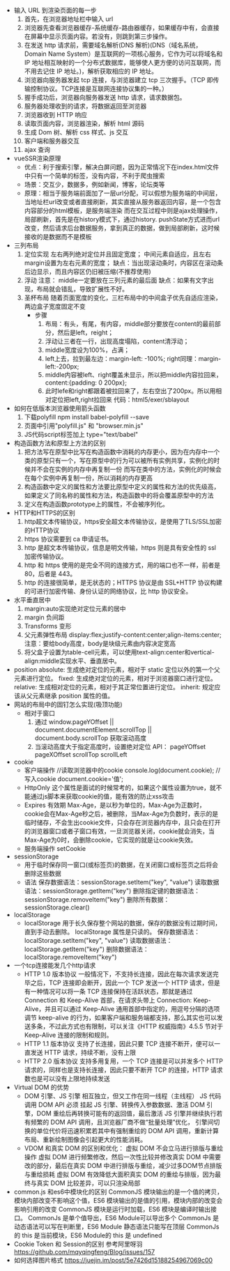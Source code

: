 - 输入 URL 到渲染页面的每一步
  1. 首先，在浏览器地址栏中输入 url
  2. 浏览器先查看浏览器缓存-系统缓存-路由器缓存，如果缓存中有，会直接在屏幕中显示页面内容。若没有，则跳到第三步操作。
  3. 在发送 http 请求前，需要域名解析(DNS 解析)(DNS（域名系统，Domain Name System）是互联网的一项核心服务，它作为可以将域名和 IP 地址相互映射的一个分布式数据库，能够使人更方便的访问互联网，而不用去记住 IP 地址。)，解析获取相应的 IP 地址。
  4. 浏览器向服务器发起 tcp 连接，与浏览器建立 tcp 三次握手。（TCP 即传输控制协议。TCP连接是互联网连接协议集的一种。）
  5. 握手成功后，浏览器向服务器发送 http 请求，请求数据包。
  6. 服务器处理收到的请求，将数据返回至浏览器
  7. 浏览器收到 HTTP 响应
  8. 读取页面内容，浏览器渲染，解析 html 源码
  9. 生成 Dom 树、解析 css 样式、js 交互
  10. 客户端和服务器交互
  11. ajax 查询
- vueSSR渲染原理
    - 优点：利于搜索引擎，解决白屏问题，因为正常情况下在index.html文件中只有一个简单的标签，没有内容，不利于爬虫搜索
    - 场景：交互少，数据多，例如新闻，博客，论坛类等
    - 原理：相当于服务端前面加了一层url分配，可以假想为服务端的中间层，
    当地址栏url改变或者直接刷新，其实直接从服务器返回内容，是一个包含内容部分的html模板，是服务端渲染
    而在交互过程中则是ajax处理操作，局部刷新，首先是在history模式下，通过history. pushState方式进而url改变，然后请求后台数据服务，拿到真正的数据，做到局部刷新，这时候接收的是数据而不是模板
- 三列布局  
    1. 定位实现
        左右两列绝对定位并且固定宽度；
        中间元素自适应，且左右margin设置为左右元素的宽度；
        缺点：当出现滚动条时，内容区在滚动条后边显示，而且内容区仍旧被压缩(不推荐使用)
    2. 浮动
        注意： middle一定要放在三列元素的最后面
        缺点：如果有文字出现，布局就会错乱，导致扩展性不好。
    3. 圣杯布局
        随着页面宽度的变化，三栏布局中的中间盒子优先自适应渲染，两边盒子宽度固定不变
        - 步骤
            1. 布局：有头，有尾，有内容，middle部分要放在content的最前部分，然后是left，reight；
            2. 浮动让三者在一行，出现高度塌陷，content清浮动；
            3. middle宽度设为100%，占满；
            4. left上去，拉到最左边：margin-left: -100%; right同理：margin-left:-200px;
            5. middle内容被left、right覆盖未显示，所以把middle内容拉回来，content:{padding: 0 200px};
            6. 此时lefe和right都跟着被拉回来了，左右空出了200px。所以用相对定位把left,right拉回来
        代码：html5/exer/sblayout
- 如何在低版本浏览器使用箭头函数
    1. 下载polyfill
        npm install babel-polyfill --save
    2. 页面中引用"polyfill.js" 和 "browser.min.js"
    3. JS代码script标签加上 type="text/babel"
        <script type="text/babel"></script>
- 构造函数方法和原型上方法的区别
    1. 把方法写在原型中比写在构造函数中消耗的内存更小，因为在内存中一个类的原型只有一个，写在原型中的行为可以被所有实例共享，实例化的时候并不会在实例的内存中再复制一份
    而写在类中的方法，实例化的时候会在每个实例中再复制一份，所以消耗的内存更高
    2. 构造函数中定义的属性和方法要比原型中定义的属性和方法的优先级高，如果定义了同名称的属性和方法，构造函数中的将会覆盖原型中的方法
    3. 定义在构造函数prototype上的属性，不会被序列化。
- HTTP和HTTPS的区别
    1. http超文本传输协议，https安全超文本传输协议，是使用了TLS/SSL加密的HTTP协议
    2. https 协议需要到 ca 申请证书。
    3. http 是超文本传输协议，信息是明文传输，https 则是具有安全性的 ssl 加密传输协议。
    4. http 和 https 使用的是完全不同的连接方式，用的端口也不一样，前者是 80，后者是 443。
    5. http 的连接很简单，是无状态的；HTTPS 协议是由 SSL+HTTP 协议构建的可进行加密传输、身份认证的网络协议，比 http 协议安全。
- 水平垂直居中
    1. margin:auto实现绝对定位元素的居中
    2. margin 负间距
    3. Transforms 变形
    4. 父元素弹性布局 display:flex;justify-content:center;align-items:center;
        注意：要给body高度，body是块级元素由内容决定宽高
    5. 将父盒子设置为table-cell元素，可以使用text-align:center和vertical-align:middle实现水平、垂直居中。
- position
    absolute: 生成绝对定位的元素，相对于 static 定位以外的第一个父元素进行定位。
    fixed: 生成绝对定位的元素，相对于浏览器窗口进行定位。
    relative: 生成相对定位的元素，相对于其正常位置进行定位。
    inherit: 规定应该从父元素继承 position 属性的值。
- 网站的布局中的固钉怎么实现(吸顶功能)
    - 相对于窗口
        1. 通过 window.pageYOffset || document.documentElement.scrollTop || document.body.scrollTop 获取滚动高度
        2. 当滚动高度大于指定高度时，设置绝对定位
        API： pageYOffset pageXOffset scrollTop scrollLeft 
- cookie
    - 客户端操作
        //读取浏览器中的cookie
        console.log(document.cookie);
        //写入cookie
        document.cookie='值';
    - HttpOnly
        这个属性是面试的时候常考的，如果这个属性设置为true，就不能通过js脚本来获取cookie的值，能有效的防止xss攻击
    - Expires 有效期
        Max-Age，是以秒为单位的，Max-Age为正数时，cookie会在Max-Age秒之后，被删除，当Max-Age为负数时，表示的是临时储存，不会生出cookie文件，只会存在浏览器内存中，且只会在打开的浏览器窗口或者子窗口有效，一旦浏览器关闭，cookie就会消失，当Max-Age为0时，会删除cookie，它实现的就是让cookie失效。
    - 服务端操作
        setCookie
- sessionStorage
    - 用于临时保存同一窗口(或标签页)的数据，在关闭窗口或标签页之后将会删除这些数据
    - 语法
        保存数据语法：sessionStorage.setItem("key", "value")
        读取数据语法：sessionStorage.getItem("key")
        删除指定键的数据语法：sessionStorage.removeItem("key")
        删除所有数据：sessionStorage.clear()
- localStorage
    - localStorage 用于长久保存整个网站的数据，保存的数据没有过期时间，直到手动去删除。
    localStorage 属性是只读的。
    保存数据语法：localStorage.setItem("key", "value")
    读取数据语法：localStorage.getItem("key")
    删除数据语法：localStorage.removeItem("key")
- 一个tcp连接能发几个http请求
    - HTTP 1.0 版本协议
        一般情况下，不支持长连接，因此在每次请求发送完毕之后，TCP 连接即会断开，因此一个 TCP 发送一个 HTTP 请求，但是有一种情况可以将一条 TCP 连接保持在活跃状态，那就是通过 Connection 和 Keep-Alive 首部，在请求头带上 Connection: Keep-Alive，并且可以通过 Keep-Alive 通用首部中指定的，用逗号分隔的选项调节 keep-alive 的行为，如果客户端和服务端都支持，那么其实也可以发送多条，不过此方式也有限制，可以关注《HTTP 权威指南》4.5.5 节对于 Keep-Alive 连接的限制和规则。
    - HTTP 1.1 版本协议
        支持了长连接，因此只要 TCP 连接不断开，便可以一直发送 HTTP 请求，持续不断，没有上限
    - HTTP 2.0 版本协议
        支持多用复用，一个 TCP 连接是可以并发多个 HTTP 请求的，同样也是支持长连接，因此只要不断开 TCP 的连接，HTTP 请求数也是可以没有上限地持续发送
- Virtual DOM 的优势
    - DOM 引擎、JS 引擎 相互独立，但又工作在同一线程（主线程）
        JS 代码调用 DOM API 必须 挂起 JS 引擎、转换传入参数数据、激活 DOM 引擎，DOM 重绘后再转换可能有的返回值，最后激活 JS 引擎并继续执行若有频繁的 DOM API 调用，且浏览器厂商不做“批量处理”优化，
        引擎间切换的单位代价将迅速积累若其中有强制重绘的 DOM API 调用，重新计算布局、重新绘制图像会引起更大的性能消耗。
    - VDOM 和真实 DOM 的区别和优化：
        虚拟 DOM 不会立马进行排版与重绘操作
        虚拟 DOM 进行频繁修改，然后一次性比较并修改真实 DOM 中需要改的部分，最后在真实 DOM 中进行排版与重绘，减少过多DOM节点排版与重绘损耗
        虚拟 DOM 有效降低大面积真实 DOM 的重绘与排版，因为最终与真实 DOM 比较差异，可以只渲染局部
- common.js 和es6中模块化的区别
    CommonJS 模块输出的是一个值的拷贝，模块内部改变不影响这个值，ES6 模块输出的是值的引用，模块内部的改变会影响引用的改变
    CommonJS 模块是运行时加载，ES6 模块是编译时输出接口。
    CommonJs 是单个值导出，ES6 Module可以导出多个
    CommonJs 是动态语法可以写在判断里，ES6 Module 静态语法只能写在顶层
    CommonJs 的 this 是当前模块，ES6 Module的 this 是 undefined
- Cookie Token 和 Session的区别
    参考阿里呀羽 https://github.com/mqyqingfeng/Blog/issues/157
- 如何选择图片格式
    https://juejin.im/post/5e7426d15188254967069c00